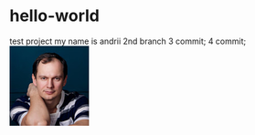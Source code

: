 # hello-world 
test project
my name is andrii
2nd branch
3 commit;
4 commit;
![alt text](photo.png "Title Text")
